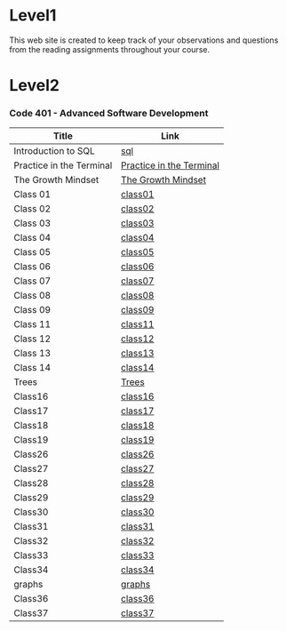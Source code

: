 # Level1
 This web site is created to keep track of your observations and questions from the reading assignments throughout your course.
 
# Level2


 ### Code 401 - Advanced Software Development


| Title        |Link    |
|--------------|-----------|
|Introduction to SQL       | [sql](./sql.md)| 
|Practice in the Terminal  |[Practice in the Terminal](./terminal.md)   |
|The Growth Mindset|[The Growth Mindset](./growthMindset.md)|
|Class 01|[class01](./class1.md)|
|Class 02|[class02](./class2.md)|
|Class 03|[class03](./class3.md)|
|Class 04|[class04](./class4.md)|
|Class 05|[class05](./class5.md)|
|Class 06|[class06](./class6.md)|
|Class 07|[class07](./class7.md)|
|Class 08|[class08](./class8.md)|
|Class 09|[class09](./class9.md)|
|Class 11|[class11](./class11.md)|
|Class 12|[class12](./class12.md)|
|Class 13|[class13](./class13.md)|
|Class 14|[class14](./class14.md)|
|Trees|[Trees](./Trees.md)|
|Class16|[class16](./class16.md)|
|Class17|[class17](./class17.md)|
|Class18|[class18](./class18.md)|
|Class19|[class19](./class19.md)|
|Class26|[class26](./class26.md)|
|Class27|[class27](./class27.md)|
|Class28|[class28](./class28.md)|
|Class29|[class29](./class29.md)|
|Class30|[class30](./class30.md)|
|Class31|[class31](./class31.md)|
|Class32|[class32](./class32.md)|
|Class33|[class33](./class33.md)|
|Class34|[class34](./class34.md)|
|graphs|[graphs](./graphs.md)|
|Class36|[class36](./class36.md)|
|Class37|[class37](./class37.md)|
